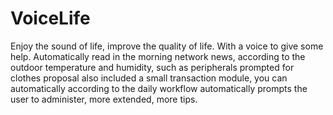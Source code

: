 # VoiceLife
Enjoy the sound of life, improve the quality of life. With a voice to give some help. Automatically read in the morning network news, according to the outdoor temperature and humidity, such as peripherals prompted for clothes proposal also included a small transaction module, you can automatically according to the daily workflow automatically prompts the user to administer, more extended, more tips.
